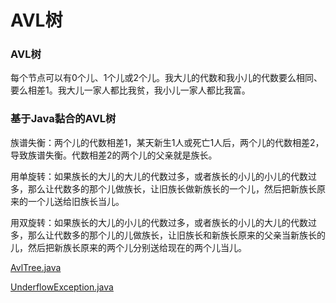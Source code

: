# AVL树

### AVL树

每个节点可以有0个儿、1个儿或2个儿。我大儿的代数和我小儿的代数要么相同、要么相差1。我大儿一家人都比我贫，我小儿一家人都比我富。

### 基于Java黏合的AVL树

族谱失衡：两个儿的代数相差1，某天新生1人或死亡1人后，两个儿的代数相差2，导致族谱失衡。代数相差2的两个儿的父亲就是族长。

用单旋转：如果族长的大儿的大儿的代数过多，或者族长的小儿的小儿的代数过多，那么让代数多的那个儿做族长，让旧族长做新族长的一个儿，然后把新族长原来的一个儿送给旧族长当儿。

用双旋转：如果族长的大儿的小儿的代数过多，或者族长的小儿的大儿的代数过多，那么让代数多的那个儿的儿做族长，让旧族长和新族长原来的父亲当新族长的儿，然后把新族长原来的两个儿分别送给现在的两个儿当儿。

[AvlTree.java](http://users.cs.fiu.edu/~weiss/dsaajava3/code/AvlTree.java)

[UnderflowException.java](http://users.cs.fiu.edu/~weiss/dsaajava3/code/UnderflowException.java)
